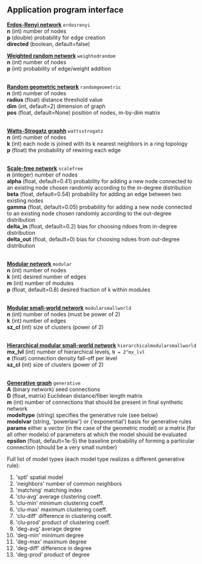 ## Application program interface

<a name="erdosrenyi"></a>**[Erdos-Renyi network](https://networkx.github.io/documentation/stable/reference/generated/networkx.generators.random_graphs.erdos_renyi_graph.html)** `erdosrenyi` <br>
**n** (int) number of nodes <br>
**p** (double) probability for edge creation <br>
**directed** (boolean, default=false) <br>

<a name="weightedrandom"></a>**[Weighted random network](https://docs.google.com/viewer?a=v&pid=sites&srcid=c2Vhcy51cGVubi5lZHV8d2VpZ2h0ZWQtbmV0d29yay10b29sYm94fGd4OjQ2MWMwYTE5ODdlODMwZmU)** `weightedrandom` <br>
**n** (int) number of nodes<br>
**p** (int) probability of edge/weight addition<br>

<a name="randomgeometric"/><br>
**[Random geometric network](https://networkx.github.io/documentation/stable/reference/generated/networkx.generators.geometric.random_geometric_graph.html)** `randomgeometric` <br>
**n** (int) number of nodes <br>
**radius** (float) distance threshold value <br>
**dim** (int, default=2) dimension of graph <br>
**pos** (float, default=None) position of nodes, m-by-dim matrix

<a name="wattsstrogatz"/><br>
**[Watts-Strogatz graphh](https://networkx.github.io/documentation/stable/reference/generated/networkx.generators.random_graphs.watts_strogatz_graph.html)** `wattsstrogatz` <br>
**n** (int) number of nodes <br>
**k** (int) each node is joined with its k nearest neighbors in a ring topology <br>
**p** (float) the probability of rewiring each edge

<a name="scalefree"/><br>
**[Scale-free network](https://networkx.github.io/documentation/stable/reference/generated/networkx.generators.directed.scale_free_graph.html)** `scalefree` <br>
**n** (integer) number of nodes <br>
**alpha** (float, default=0.41) probability for adding a new node connected to an existing node chosen randomly according to the in-degree distribution<br>
**beta** (float, default=0.54) probability for adding an edge between two existing nodes <br>
**gamma** (float, default=0.05) probability for adding a new node connected to an existing node chosen randomly according to the out-degree distribution <br>
**delta_in** (float, default=0.2) bias for choosing ndoes from in-degree distribution <br>
**delta_out** (float, default=0) bias for choosing ndoes from out-degree distribution

<a name="modular"/><br>
**[Modular network](https://arxiv.org/pdf/1706.05117.pdf)** `modular` <br>
**n** (int) number of nodes<br>
**k** (int) desired number of edges<br>
**m** (int) number of modules<br>
**p** (float, default=0.8) desired fraction of k within modules

<a name="modularsmallworld"/><br>
**[Modular small-world network](https://sites.google.com/site/bctnet/null#TOC-generative-network-models)** `modularsmallworld` <br>
**n** (int) number of nodes (must be power of 2) <br>
**k** (int) number of edges <br>
**sz_cl** (int) size of clusters (power of 2) <br>

<a name="hierarchicalmodularsmallworld"/><br>
**[Hierarchical modular small-world network](https://sites.google.com/site/bctnet/null#TOC-generative-network-models)** `hierarchicalmodularsmallworld` <br>
**mx_lvl** (int) number of hierarchical levels, `N = 2^mx_lvl` <br>
**e** (float) connection density fall-off per level <br>
**sz_cl** (int) size of clusters (power of 2)

<a name="generative"/><br>
**[Generative graph](https://sites.google.com/site/bctnet/null#TOC-generative-network-models)** `generative` <br>
**A** (binary network) seed connections <br>
**D** (float, matrix) Euclidean distance/fiber length matrix <br>
**m** (int) number of connections that should be present in final synthetic network <br>
**modeltype** (string) specifies the generative rule (see below) <br>
**modelvar** (string, 'powerlaw'} or {'exponential') basis for generative rules <br>
**params** either a vector (in the case of the geometric model) or a matrix (for all other models) of parameters at which the model should be evaluated <br>
**epsilon** (float, default=1e-5) the baseline probability of forming a particular connection (should be a very small number)

Full list of model types (each model type realizes a different generative rule):
1.  'sptl'          spatial model
2.  'neighbors'     number of common neighbors
3.  'matching'      matching index
4.  'clu-avg'       average clustering coeff.
5.  'clu-min'       minimum clustering coeff.
6.  'clu-max'       maximum clustering coeff.
7.  'clu-diff'      difference in clustering coeff.
8.  'clu-prod'      product of clustering coeff.
9.  'deg-avg'       average degree
10. 'deg-min'       minimum degree
11. 'deg-max'       maximum degree
12. 'deg-diff'      difference in degree
13. 'deg-prod'      product of degree
